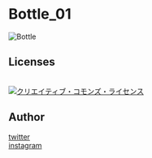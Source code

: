 # Bottle_01
![Bottle](https://user-images.githubusercontent.com/37786993/159123418-6db81b6f-2d27-4a88-9a03-c7ad1c72a27a.jpg)

## Licenses
<br /><a rel="license" href="http://creativecommons.org/licenses/by-nc/4.0/"><img alt="クリエイティブ・コモンズ・ライセンス" style="border-width:0" src="https://i.creativecommons.org/l/by-nc/4.0/88x31.png" /></a><br />

## Author

[twitter](https://twitter.com/hamadayaro_)
<br />
[instagram](https://www.instagram.com/hamadayaro_/)